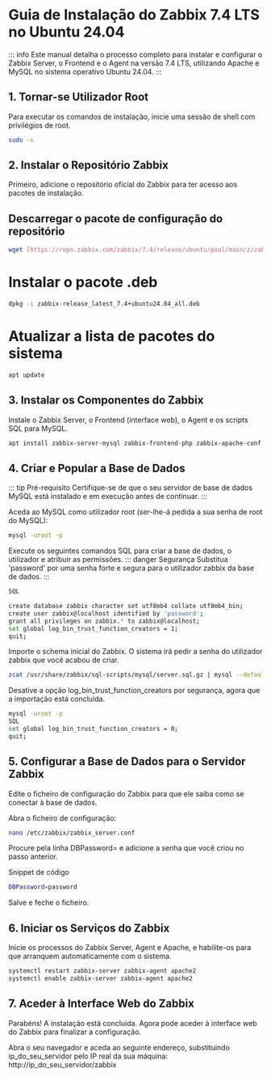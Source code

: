 # Guia de Instalação do Zabbix 7.4 LTS no Ubuntu 24.04

::: info
Este manual detalha o processo completo para instalar e configurar o Zabbix Server, o Frontend e o Agent na versão 7.4 LTS, utilizando Apache e MySQL no sistema operativo Ubuntu 24.04.
:::

## 1. Tornar-se Utilizador Root

Para executar os comandos de instalação, inicie uma sessão de shell com privilégios de root.

```bash
sudo -s
```
## 2. Instalar o Repositório Zabbix
Primeiro, adicione o repositório oficial do Zabbix para ter acesso aos pacotes de instalação.


## Descarregar o pacote de configuração do repositório
```bash
wget [https://repo.zabbix.com/zabbix/7.4/release/ubuntu/pool/main/z/zabbix-release/zabbix-release_latest_7.4+ubuntu24.04_all.deb](https://repo.zabbix.com/zabbix/7.4/release/ubuntu/pool/main/z/zabbix-release/zabbix-release_latest_7.4+ubuntu24.04_all.deb)
```
# Instalar o pacote .deb
```bash
dpkg -i zabbix-release_latest_7.4+ubuntu24.04_all.deb
```

# Atualizar a lista de pacotes do sistema
```bash
apt update
```

## 3. Instalar os Componentes do Zabbix
Instale o Zabbix Server, o Frontend (interface web), o Agent e os scripts SQL para MySQL.

```bash
apt install zabbix-server-mysql zabbix-frontend-php zabbix-apache-conf zabbix-sql-scripts zabbix-agent
```
## 4. Criar e Popular a Base de Dados

::: tip Pré-requisito
Certifique-se de que o seu servidor de base de dados MySQL está instalado e em execução antes de continuar.
:::

Aceda ao MySQL como utilizador root (ser-lhe-á pedida a sua senha de root do MySQL):

```bash
mysql -uroot -p
```

Execute os seguintes comandos SQL para criar a base de dados, o utilizador e atribuir as permissões.
::: danger Segurança
Substitua 'password' por uma senha forte e segura para o utilizador zabbix da base de dados.
:::
```bash
SQL

create database zabbix character set utf8mb4 collate utf8mb4_bin;
create user zabbix@localhost identified by 'password';
grant all privileges on zabbix.* to zabbix@localhost;
set global log_bin_trust_function_creators = 1;
quit;
```

Importe o schema inicial do Zabbix. O sistema irá pedir a senha do utilizador zabbix que você acabou de criar.
```bash
zcat /usr/share/zabbix/sql-scripts/mysql/server.sql.gz | mysql --default-character-set=utf8mb4 -uzabbix -p zabbix
```
Desative a opção log_bin_trust_function_creators por segurança, agora que a importação está concluída.

```bash
mysql -uroot -p
SQL
set global log_bin_trust_function_creators = 0;
quit;
```

## 5. Configurar a Base de Dados para o Servidor Zabbix
Edite o ficheiro de configuração do Zabbix para que ele saiba como se conectar à base de dados.

Abra o ficheiro de configuração:

```bash
nano /etc/zabbix/zabbix_server.conf
```
Procure pela linha DBPassword= e adicione a senha que você criou no passo anterior.

Snippet de código
```bash
DBPassword=password
```
Salve e feche o ficheiro.

## 6. Iniciar os Serviços do Zabbix
Inicie os processos do Zabbix Server, Agent e Apache, e habilite-os para que arranquem automaticamente com o sistema.

```bash
systemctl restart zabbix-server zabbix-agent apache2
systemctl enable zabbix-server zabbix-agent apache2
```
## 7. Aceder à Interface Web do Zabbix

Parabéns! A instalação está concluída. Agora pode aceder à interface web do Zabbix para finalizar a configuração.

Abra o seu navegador e aceda ao seguinte endereço, substituindo ip_do_seu_servidor pelo IP real da sua máquina:
http://ip_do_seu_servidor/zabbix